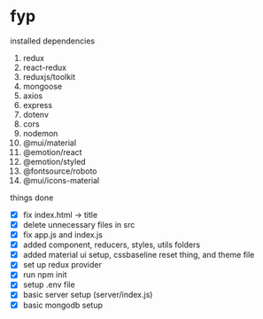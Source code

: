 # fyp

installed dependencies

1. redux
2. react-redux
3. reduxjs/toolkit
4. mongoose
5. axios
6. express
7. dotenv
8. cors
9. nodemon
10. @mui/material
11. @emotion/react
12. @emotion/styled
13. @fontsource/roboto
14. @mui/icons-material

things done

- [x] fix index.html -> title
- [x] delete unnecessary files in src
- [x] fix app.js and index.js
- [x] added component, reducers, styles, utils folders
- [x] added material ui setup, cssbaseline reset thing, and theme file
- [x] set up redux provider
- [x] run npm init
- [x] setup .env file
- [x] basic server setup (server/index.js)
- [x] basic mongodb setup
